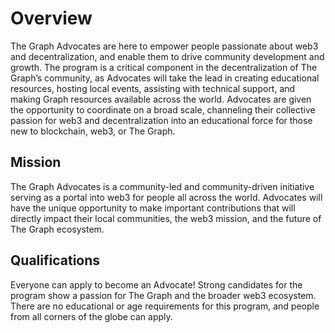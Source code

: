 # Overview

The Graph Advocates are here to empower people passionate about web3 and decentralization, and enable them to drive community development and growth. The program is a critical component in the decentralization of The Graph’s community, as Advocates will take the lead in creating educational resources, hosting local events, assisting with technical support, and making Graph resources available across the world. Advocates are given the opportunity to coordinate on a broad scale, channeling their collective passion for web3 and decentralization into an educational force for those new to blockchain, web3, or The Graph.

## Mission

The Graph Advocates is a community-led and community-driven initiative serving as a portal into web3 for people all across the world. Advocates will have the unique opportunity to make important contributions that will directly impact their local communities, the web3 mission, and the future of The Graph ecosystem.

## Qualifications

Everyone can apply to become an Advocate! Strong candidates for the program show a passion for The Graph and the broader web3 ecosystem. There are no educational or age requirements for this program, and people from all corners of the globe can apply.

